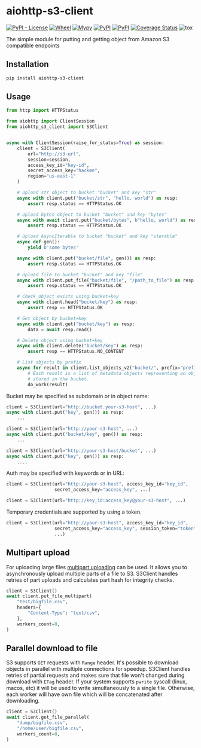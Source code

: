 aiohttp-s3-client
================

[![PyPI - License](https://img.shields.io/pypi/l/aiohttp-s3-client)](https://pypi.org/project/aiohttp-s3-client) [![Wheel](https://img.shields.io/pypi/wheel/aiohttp-s3-client)](https://pypi.org/project/aiohttp-s3-client) [![Mypy](http://www.mypy-lang.org/static/mypy_badge.svg)]() [![PyPI](https://img.shields.io/pypi/v/aiohttp-s3-client)](https://pypi.org/project/aiohttp-s3-client) [![PyPI](https://img.shields.io/pypi/pyversions/aiohttp-s3-client)](https://pypi.org/project/aiohttp-s3-client) [![Coverage Status](https://coveralls.io/repos/github/mosquito/aiohttp-s3-client/badge.svg?branch=master)](https://coveralls.io/github/mosquito/aiohttp-s3-client?branch=master) ![tox](https://github.com/mosquito/aiohttp-s3-client/workflows/tox/badge.svg?branch=master)

The simple module for putting and getting object from Amazon S3 compatible endpoints

## Installation

```bash
pip install aiohttp-s3-client
```

## Usage

```python
from http import HTTPStatus

from aiohttp import ClientSession
from aiohttp_s3_client import S3Client


async with ClientSession(raise_for_status=True) as session:
    client = S3Client(
        url="http://s3-url",
        session=session,
        access_key_id="key-id",
        secret_access_key="hackme",
        region="us-east-1"
    )

    # Upload str object to bucket "bucket" and key "str"
    async with client.put("bucket/str", "hello, world") as resp:
        assert resp.status == HTTPStatus.OK

    # Upload bytes object to bucket "bucket" and key "bytes"
    async with await client.put("bucket/bytes", b"hello, world") as resp:
        assert resp.status == HTTPStatus.OK

    # Upload AsyncIterable to bucket "bucket" and key "iterable"
    async def gen():
        yield b'some bytes'

    async with client.put("bucket/file", gen()) as resp:
        assert resp.status == HTTPStatus.OK

    # Upload file to bucket "bucket" and key "file"
    async with client.put_file("bucket/file", "/path_to_file") as resp:
        assert resp.status == HTTPStatus.OK

    # Check object exists using bucket+key
    async with client.head("bucket/key") as resp:
        assert resp == HTTPStatus.OK

    # Get object by bucket+key
    async with client.get("bucket/key") as resp:
        data = await resp.read()

    # Delete object using bucket+key
    async with client.delete("bucket/key") as resp:
        assert resp == HTTPStatus.NO_CONTENT

    # List objects by prefix
    async for result in client.list_objects_v2("bucket/", prefix="prefix"):
        # Each result is a list of metadata objects representing an object
        # stored in the bucket.
        do_work(result)
```

Bucket may be specified as subdomain or in object name:
```python
client = S3Client(url="http://bucket.your-s3-host", ...)
async with client.put("key", gen()) as resp:
    ...

client = S3Client(url="http://your-s3-host", ...)
async with client.put("bucket/key", gen()) as resp:
    ...

client = S3Client(url="http://your-s3-host/bucket", ...)
async with client.put("key", gen()) as resp:
    ....
```

Auth may be specified with keywords or in URL:
```python
client = S3Client(url="http://your-s3-host", access_key_id="key_id",
                  secret_access_key="access_key", ...)

client = S3Client(url="http://key_id:access_key@your-s3-host", ...)
```

Temporary credentials are supported by using a token.

```python
client = S3Client(url="http://your-s3-host", access_key_id="key_id",
                  secret_access_key="access_key", session_token="token",
                  ...)
```

## Multipart upload

For uploading large files [multipart uploading](https://docs.aws.amazon.com/AmazonS3/latest/userguide/mpuoverview.html)
can be used. It allows you to asynchronously upload multiple parts of a file
to S3.
S3Client handles retries of part uploads and calculates part hash for integrity checks.

```python
client = S3Client()
await client.put_file_multipart(
    "test/bigfile.csv",
    headers={
    	"Content-Type": "text/csv",
    },
    workers_count=8,
)
```

## Parallel download to file

S3 supports `GET` requests with `Range` header. It's possible to download
objects in parallel with multiple connections for speedup.
S3Client handles retries of partial requests and makes sure that file won't
changed during download with `ETag` header.
If your system supports `pwrite` syscall (linux, macos, etc) it will be used to
write simultaneously to a single file. Otherwise, each worker will have own file
which will be concatenated after downloading.

```python
client = S3Client()
await client.get_file_parallel(
    "dump/bigfile.csv",
    "/home/user/bigfile.csv",
    workers_count=8,
)
```
